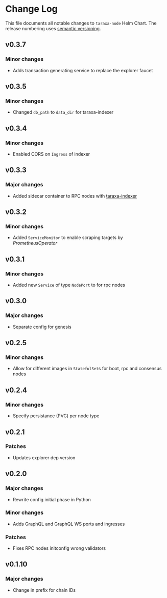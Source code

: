 # Change Log

This file documents all notable changes to `taraxa-node` Helm Chart. The release
numbering uses [semantic versioning](http://semver.org).

## v0.3.7

### Minor changes

* Adds transaction generating service to replace the explorer faucet

## v0.3.5

### Minor changes

* Changed `db_path` to `data_dir` for taraxa-indexer

## v0.3.4

### Minor changes

* Enabled CORS on `Ingress` of indexer

## v0.3.3

### Major changes

* Added sidecar container to RPC nodes with [taraxa-indexer](https://github.com/Taraxa-project/taraxa-indexer)

## v0.3.2

### Minor changes

* Added `ServiceMonitor` to enable scraping targets by _PrometheusOperator_

## v0.3.1

### Minor changes

* Added new `Service` of type `NodePort` to for rpc nodes

## v0.3.0

### Major changes

* Separate config for genesis

## v0.2.5

### Minor changes

* Allow for different images in `StatefulSet`s for boot, rpc and consensus nodes


## v0.2.4

### Minor changes

* Specify persistance (PVC) per node type


## v0.2.1

### Patches

* Updates explorer dep version

## v0.2.0

### Major changes

* Rewrite config initial phase in Python

### Minor changes

* Adds GraphQL and GraphQL WS ports and ingresses

### Patches

* Fixes RPC nodes initconfig wrong validators

## v0.1.10

### Major changes

* Change in prefix for chain IDs



